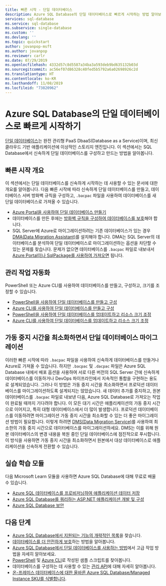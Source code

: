 ```yaml
---
title: 빠른 시작 - 단일 데이터베이스
description: Azure SQL Database의 단일 데이터베이스로 빠르게 시작하는 방법 알아보기
services: sql-database
ms.service: sql-database
ms.subservice: single-database
ms.custom: ''
ms.devlang: ''
ms.topic: quickstart
author: jovanpop-msft
ms.author: jovanpop
ms.reviewer: carlr
ms.date: 07/29/2019
ms.openlocfilehash: 4332d57c8d5587a34ba3a593deb9bd635132b03d
ms.sourcegitcommit: ac56ef07d86328c40fed5b5792a6a02698926c2d
ms.translationtype: HT
ms.contentlocale: ko-KR
ms.lasthandoff: 11/08/2019
ms.locfileid: "73820962"
---
```

# <a name="getting-started-with-single-databases-in-azure-sql-database"></a>Azure SQL Database의 단일 데이터베이스로 빠르게 시작하기

[단일 데이터베이스](sql-database-single-index.yml)는 완전 관리형 PaaS DbaaS(Database as a Service)이며, 최신 클라우드 기반 애플리케이션에 이상적인 스토리지 엔진입니다. 이 섹션에서는 SQL Database에서 신속하게 단일 데이터베이스를 구성하고 만드는 방법을 알아봅니다.

## <a name="quickstart-overview"></a>빠른 시작 개요

이 섹션에서는 단일 데이터베이스를 신속하게 시작하는 데 사용할 수 있는 문서에 대한 개요를 알아봅니다. 다음 빠른 시작에 따라 신속하게 단일 데이터베이스를 만들고, 데이터베이스 서버 방화벽 규칙을 구성하고, `.bacpac` 파일을 사용하여 데이터베이스를 새 단일 데이터베이스로 가져올 수 있습니다.

- [Azure Portal을 사용하여 단일 데이터베이스 만들기](sql-database-single-database-get-started.md)
- 데이터베이스를 만든 후에는 [방화벽 규칙을 구성하여 데이터베이스를 보호](sql-database-server-level-firewall-rule.md)해야 합니다.
- SQL Server에 Azure로 마이그레이션하려는 기존 데이터베이스가 있는 경우 [DMA(Data Migration Assistant)](https://www.microsoft.com/download/details.aspx?id=53595)를 설치해야 합니다. DMA는 SQL Server의 데이터베이스를 분석하여 단일 데이터베이스로 마이그레이션하는 옵션을 차단할 수 있는 문제를 찾습니다. 문제가 없으면 데이터베이스를 `.bacpac` 파일로 내보내서 [Azure Portal이나 SqlPackage를 사용하여 가져오면](sql-database-import.md) 됩니다.

## <a name="automating-management-operations"></a>관리 작업 자동화

PowerShell 또는 Azure CLI를 사용하여 데이터베이스를 만들고, 구성하고, 크기를 조정할 수 있습니다.

- [PowerShell을 사용하여 단일 데이터베이스를 만들고 구성](scripts/sql-database-create-and-configure-database-powershell.md)
- [Azure CLI를 사용하여 단일 데이터베이스를 만들고 구성](scripts/sql-database-create-and-configure-database-cli.md)
- [PowerShell을 사용하여 단일 데이터베이스를 업데이트하고 리소스 크기 조정](scripts/sql-database-monitor-and-scale-database-powershell.md)
- [Azure CLI를 사용하여 단일 데이터베이스를 업데이트하고 리소스 크기 조정](scripts/sql-database-monitor-and-scale-database-cli.md)

## <a name="migrating-to-a-single-database-with-minimal-downtime"></a>가동 중지 시간을 최소화하면서 단일 데이터베이스 마이그레이션

이러한 빠른 시작에 따라 `.bacpac` 파일을 사용하여 신속하게 데이터베이스를 만들거나 Azure로 가져올 수 있습니다. 하지만 `.bacpac` 및 `.dacpac` 파일은 Azure SQL Database 내에서 배포 옵션을 사용하여 서로 다른 버전의 SQL Server 간에 신속하게 데이터베이스를 이동하거나 DevOps 파이프라인에서 지속적인 통합을 구현하는 용도로 설계되었습니다. 그러나 이 방법은 가동 중지 시간을 최소화하면서 프로덕션 데이터베이스를 마이그레이션하도록 설계되지는 않았습니다. 새 데이터 추가를 중지하고, 원본 데이터베이스를 `.bacpac` 파일로 내보낸 다음, Azure SQL Database로 가져오는 작업이 완료될 때까지 기다려야 합니다. 이 모든 대기 시간은 애플리케이션의 가동 중지 시간으로 이어지고, 특히 대형 데이터베이스에서 더 많이 발생합니다. 프로덕션 데이터베이스를 이동하려면 마이그레이션 가동 중지 시간을 최소화할 수 있는 더 좋은 마이그레이션 방법이 필요합니다. 이렇게 하려면 [DMS(Data Migration Service)](https://docs.microsoft.com/azure/dms/tutorial-sql-server-to-azure-sql?toc=/azure/sql-database/toc.json)를 사용하여 최소한의 가동 중지 시간으로 데이터베이스를 마이그레이션하세요. DMS는 이를 위해 원본 데이터베이스의 변경 내용을 복원 중인 단일 데이터베이스에 점진적으로 푸시합니다. 이 방식을 사용하면 가동 중지 시간을 최소화하면서 원본에서 대상 데이터베이스로 애플리케이션을 신속하게 전환할 수 있습니다.

## <a name="hands-on-learning-modules"></a>실습 학습 모듈

다음 Microsoft Learn 모듈을 사용하면 Azure SQL Database에 대해 무료로 배울 수 있습니다.

- [Azure SQL 데이터베이스를 프로비저닝하여 애플리케이션 데이터 저장](https://docs.microsoft.com/learn/modules/provision-azure-sql-db/)
- [Azure SQL Database를 쿼리하는 ASP.NET 애플리케이션 개발 및 구성](https://docs.microsoft.com/learn/modules/develop-app-that-queries-azure-sql/)
- [Azure SQL Database 보안](https://docs.microsoft.com/learn/modules/secure-your-azure-sql-database/)

## <a name="next-steps"></a>다음 단계

- [Azure SQL Database에서 지원되는 기능의 개략적인 목록](sql-database-features.md)을 찾습니다.
- [데이터베이스를 더 안전하게 보호](sql-database-security-tutorial.md)하는 방법을 알아봅니다.
- [Azure SQL Database에서 단일 데이터베이스를 사용하는 방법](sql-database-howto-single-database.md)에서 고급 작업 방법을 자세히 알아보세요.
- [PowerShell](sql-database-powershell-samples.md) 및 [Azure CLI](sql-database-cli-samples.md)로 작성된 샘플 스크립트를 찾아봅니다.
- 데이터베이스를 구성하는 데 사용할 수 있는 [관리 API](sql-database-single-databases-manage.md)에 대해 자세히 알아봅니다.
- [온-프레미스 데이터베이스에 대한 올바른 Azure SQL Database/Managed Instance SKU를 식별합니다](/sql/dma/dma-sku-recommend-sql-db/).
